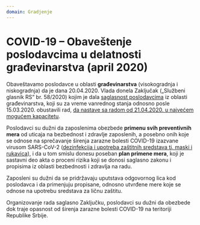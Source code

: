 ```yaml
---
domain: Gradjenje
---
```


# COVID-19 – Obaveštenje poslodavcima u delatnosti građevinarstva (april 2020)

Obaveštavamo poslodavce u oblasti **građevinarstva** (visokogradnja i niskogradnja) da je dana 20.04.2020. Vlada donela Zaključak („Službeni glasnik RS“ br. 58/2020) kojim je dala <u>saglasnost poslodavcima</u> iz oblasti građevinarstva, koji su za vreme vanrednog stanja odnosno posle 15.03.2020. obustavili rad, <u>da nastave sa radom od 21.04.2020. u najvećem mogućem kapacitetu</u>.

Poslodavci su dužni da zaposlenima obezbede **primenu svih preventivnih mera** od uticaja na bezbednost i zdravlje zaposlenih, a posebno onih koje se odnose na sprečavanje širenja zarazne bolesti COVID-19 izazvane virusom SARS-CoV-2 (<u>dezinfekcija i upotreba zaštitnih sredstava tj. maski i rukavica</u>), i da u tom smislu donesu poseban **plan primene mera**, koji je sastavni deo akta o proceni rizika koji se donosi saglasno zakonu i propisima iz oblasti bezbednosti i zdravlja na radu.

Zaposleni su dužni da se pridržavaju uputstava odgovornog lica kod poslodavca i da primenjuju propisane, odnosno utvrđene mere koje se odnose na upotrebu sredstava za ličnu zaštitu.

Organizovanje rada saglasno Zaključku, poslodavci su dužni da obezbede dok traje opasnost od širenja zarazne bolesti COVID-19 na teritoriji Republike Srbije.
